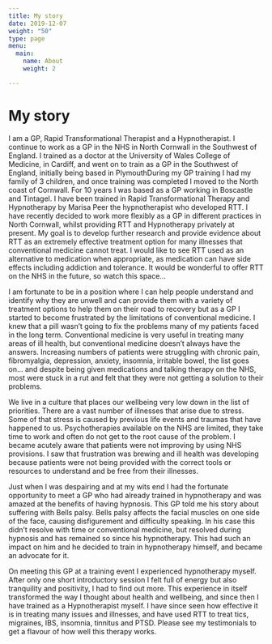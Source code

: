 ```yaml
---
title: My story
date: 2019-12-07
weight: "50"
type: page
menu:
  main:
    name: About
    weight: 2

---
```

# My story

I am a GP, Rapid Transformational Therapist and a Hypnotherapist. I continue to work as a GP in the NHS in North Cornwall in the Southwest of England. I trained as a doctor at the University of Wales College of Medicine, in Cardiff, and went on to train as a GP in the Southwest of England, initially being based in PlymouthDuring my GP training I had my family of 3 children, and once training was completed I moved to the North coast of Cornwall. For 10 years I was based as a GP working in Boscastle and Tintagel. I have been trained in Rapid Transformational Therapy and Hypnotherapy by Marisa Peer the hypnotherapist who developed RTT. I have recently decided to work more flexibly as a GP in different practices in North Cornwall, whilst providing RTT and Hypnotherapy privately at present. My goal is to develop further research and provide evidence about RTT as an extremely effective treatment option for many illnesses that conventional medicine cannot treat. I would like to see RTT used as an alternative to medication when appropriate, as medication can have side effects including addiction and tolerance. It would be wonderful to offer RTT on the NHS in the future, so watch this space…

I am fortunate to be in a position where I can help people understand and identify why they are unwell and can provide them with a variety of treatment options to help them on their road to recovery but as a GP I started to become frustrated by the limitations of conventional medicine. I knew that a pill wasn’t going to fix the problems many of my patients faced in the long term. Conventional medicine is very useful in treating many areas of ill health, but conventional medicine doesn’t always have the answers. Increasing numbers of patients were struggling with chronic pain, fibromyalgia, depression, anxiety, insomnia, irritable bowel, the list goes on… and despite being given medications and talking therapy on the NHS, most were stuck in a rut and felt that they were not getting a solution to their problems.

We live in a culture that places our wellbeing very low down in the list of priorities. There are a vast number of illnesses that arise due to stress. Some of that stress is caused by previous life events and traumas that have happened to us. Psychotherapies available on the NHS are limited, they take time to work and often do not get to the root cause of the problem. I became acutely aware that patients were not improving by using NHS provisions. I saw that frustration was brewing and ill health was developing because patients were not being provided with the correct tools or resources to understand and be free from their illnesses.

Just when I was despairing and at my wits end I had the fortunate opportunity to meet a GP who had already trained in hypnotherapy and was amazed at the benefits of having hypnosis. This GP told me his story about suffering with Bells palsy. Bells palsy affects the facial muscles on one side of the face, causing disfigurement and difficulty speaking. In his case this didn’t resolve with time or conventional medicine, but resolved during hypnosis and has remained so since his hypnotherapy. This had such an impact on him and he decided to train in hypnotherapy himself, and became an advocate for it.

On meeting this GP at a training event I experienced hypnotherapy myself. After only one short introductory session I felt full of energy but also tranquility and positivity, I had to find out more. This experience in itself transformed the way I thought about health and wellbeing, and since then I have trained as a Hypnotherapist myself. I have since seen how effective it is in treating many issues and illnesses, and have used RTT to treat tics, migraines, IBS, insomnia, tinnitus and PTSD. Please see my testimonials to get a flavour of how well this therapy works.